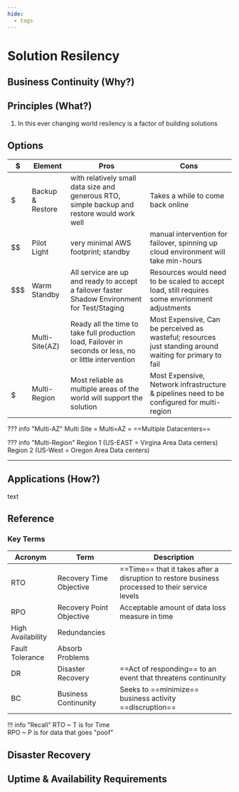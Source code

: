 ```yaml
---
hide:
  - tags
---
```


# Solution Resilency

## Business Continuity (Why?)

## Principles (What?)

1. In this ever changing world resilency is a factor of building solutions

## Options

| $     | Element          | Pros                                                                                                    | Cons                                                                                                     |
| ----- | ---------------- | ------------------------------------------------------------------------------------------------------- | -------------------------------------------------------------------------------------------------------- |
| $     | Backup & Restore | with relatively small data size and generous RTO, simple backup and restore would work well             | Takes a while to come back online                                                                        |
| $$    | Pilot Light      | very minimal AWS footprint; standby                                                                     | manual intervention for failover, spinning up cloud environment will take min-hours                      |
| $$$   | Warm Standby     | All service are up and ready to accept a failover faster Shadow Environment for Test/Staging            | Resources would need to be scaled to accept load, still requires some envrionment adjustments            |
| $$$$  | Multi-Site(AZ)   | Ready all the time to take full production load, Failover in seconds or less, no or little intervention | Most Expensive, Can be perceived as wasteful; resources just standing around waiting for primary to fail |
| $$$$$ | Multi-Region     | Most reliable as multiple areas of the world will support the solution                                  | Most Expensive, Network infrastructure & pipelines need to be configured for multi-region                |

??? info  "Multi-AZ"
    Multi Site = Multi=AZ = ==Multiple Datacenters==<br />

??? info  "Multi-Region"
    Region 1 (US-EAST = Virgina Area Data centers)<br />
    Region 2 (US-West = Oregon Area Data centers)<br />

---

## Applications (How?)

text

## Reference

### Key Terms
| Acronym           | Term                     | Description                                                                                     |
| ----------------- | ------------------------ | ----------------------------------------------------------------------------------------------- |
| RTO               | Recovery Time Objective  | ==Time== that it takes after a disruption to restore business processed to their service levels |
| RPO               | Recovery Point Objective | Acceptable amount of data loss measure in time                                                  |
| High Availability | Redundancies             |                                                                                                 |
| Fault Tolerance   | Absorb Problems          |                                                                                                 |
| DR                | Disaster Recovery        | ==Act of responding== to an event that threatens continunity                                    |
| BC                | Business Continunity     | Seeks to ==minimize== business activity ==discruption==                                         |

!!! info "Recall"
    RTO ~ T is for Time <br/>
    RPO ~ P is for data that goes "poof"


## Disaster Recovery

## Uptime & Availability Requirements
